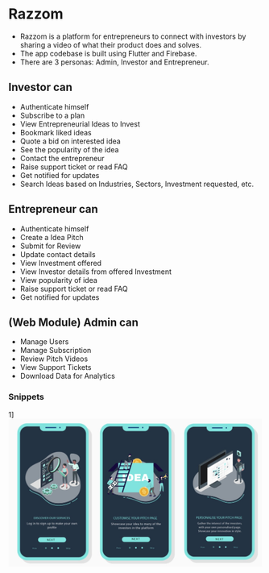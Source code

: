 # Razzom

- Razzom is a platform for entrepreneurs to connect with investors by sharing a video of what their product does and solves.
- The app codebase is built using Flutter and Firebase.
- There are 3 personas: Admin, Investor and Entrepreneur.

## Investor can

- Authenticate himself
- Subscribe to a plan
- View Entrepreneurial Ideas to Invest
- Bookmark liked ideas
- Quote a bid on interested idea
- See the popularity of the idea
- Contact the entrepreneur
- Raise support ticket or read FAQ
- Get notified for updates
- Search Ideas based on Industries, Sectors, Investment requested, etc.

## Entrepreneur can

- Authenticate himself
- Create a Idea Pitch
- Submit for Review
- Update contact details
- View Investment offered
- View Investor details from offered Investment
- View popularity of idea
- Raise support ticket or read FAQ
- Get notified for updates

## (Web Module) Admin can

- Manage Users
- Manage Subscription
- Review Pitch Videos
- View Support Tickets
- Download Data for Analytics

### Snippets

1] ![](razzom.jpeg)
